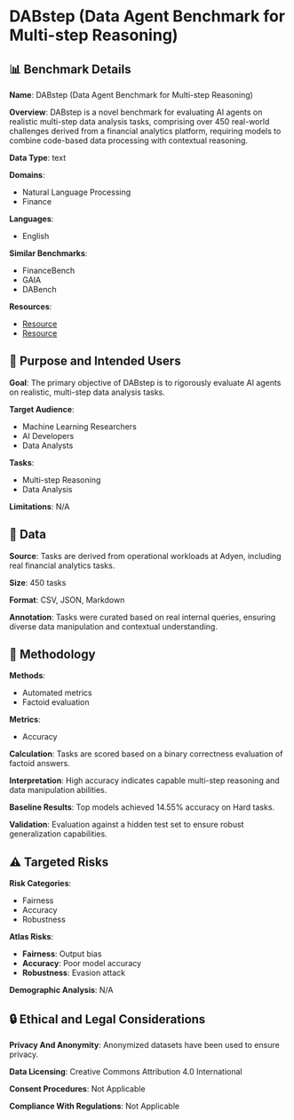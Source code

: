 # DABstep (Data Agent Benchmark for Multi-step Reasoning)

## 📊 Benchmark Details

**Name**: DABstep (Data Agent Benchmark for Multi-step Reasoning)

**Overview**: DABstep is a novel benchmark for evaluating AI agents on realistic multi-step data analysis tasks, comprising over 450 real-world challenges derived from a financial analytics platform, requiring models to combine code-based data processing with contextual reasoning.

**Data Type**: text

**Domains**:
- Natural Language Processing
- Finance

**Languages**:
- English

**Similar Benchmarks**:
- FinanceBench
- GAIA
- DABench

**Resources**:
- [Resource](https://huggingface.co/spaces/adyen/DABstep)
- [Resource](https://huggingface.co/datasets/adyen/dabstep)

## 🎯 Purpose and Intended Users

**Goal**: The primary objective of DABstep is to rigorously evaluate AI agents on realistic, multi-step data analysis tasks.

**Target Audience**:
- Machine Learning Researchers
- AI Developers
- Data Analysts

**Tasks**:
- Multi-step Reasoning
- Data Analysis

**Limitations**: N/A

## 💾 Data

**Source**: Tasks are derived from operational workloads at Adyen, including real financial analytics tasks.

**Size**: 450 tasks

**Format**: CSV, JSON, Markdown

**Annotation**: Tasks were curated based on real internal queries, ensuring diverse data manipulation and contextual understanding.

## 🔬 Methodology

**Methods**:
- Automated metrics
- Factoid evaluation

**Metrics**:
- Accuracy

**Calculation**: Tasks are scored based on a binary correctness evaluation of factoid answers.

**Interpretation**: High accuracy indicates capable multi-step reasoning and data manipulation abilities.

**Baseline Results**: Top models achieved 14.55% accuracy on Hard tasks.

**Validation**: Evaluation against a hidden test set to ensure robust generalization capabilities.

## ⚠️ Targeted Risks

**Risk Categories**:
- Fairness
- Accuracy
- Robustness

**Atlas Risks**:
- **Fairness**: Output bias
- **Accuracy**: Poor model accuracy
- **Robustness**: Evasion attack

**Demographic Analysis**: N/A

## 🔒 Ethical and Legal Considerations

**Privacy And Anonymity**: Anonymized datasets have been used to ensure privacy.

**Data Licensing**: Creative Commons Attribution 4.0 International

**Consent Procedures**: Not Applicable

**Compliance With Regulations**: Not Applicable
